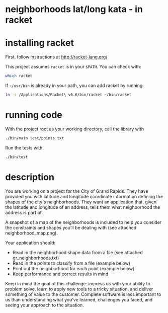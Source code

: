 # neighborhoods lat/long kata - in racket

# installing racket

First, follow instructions at http://racket-lang.org/

This project assumes `racket` is in your `$PATH`. You can check with:

```sh
which racket
```

If `~/usr/bin` is already in your path, you can add racket by running:

```sh
ln -s /Applications/Racket\ v6.6/bin/racket ~/bin/racket
```

# running code

With the project root as your working directory, call the library with

```sh
./bin/main test/points.txt
```

Run the tests with

```sh
./bin/test
```

# description

You are working on a project for the City of Grand Rapids. They have provided you with latitude and longitude coordinate information defining the shapes of the city's neighborhoods. They want an application that, given the latitude and longitude of an address, tells them what neighborhood the address is part of.

A snapshot of a map of the neighborhoods is included to help you consider the constraints and shapes you'll be dealing with (see attached neighborhood_map.png).

Your application should:

* Read in the neighborhood shape data from a file (see attached gr_neighborhoods.txt)
* Read in the points to classify from a file (example below)
* Print out the neighborhood for each point (example below)
* Keep performance and correct results in mind

Keep in mind the goal of this challenge: impress us with your ability to problem solve, learn to apply new tools to a tricky situation, and deliver something of value to the customer. Complete software is less important to us than understanding what you've learned, challenges you faced, and seeing your approach to the situation.
